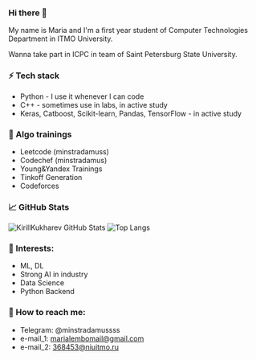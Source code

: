 ### Hi there 👋
My name is Maria and I'm a first year student of Computer Technologies Department in ITMO University.

Wanna take part in ICPC in team of Saint Petersburg State University.


### ⚡ Tech stack
* Python - I use it whenever I can code
* C++ - sometimes use in labs, in active study
* Keras, Catboost, Scikit-learn, Pandas, TensorFlow - in active study

### 🗿 Algo trainings
* Leetcode   (minstradamuss)
* Codechef   (minstradamus)
* Young&Yandex Trainings
* Tinkoff Generation
* Сodeforces

### 📈 GitHub Stats
![KirillKukharev GitHub Stats](https://github-readme-stats.vercel.app/api?username=minstradamuss&count_private=true&hide=contribs&show_icons=true&theme=radical)
![Top Langs](https://github-readme-stats.vercel.app/api/top-langs/?username=minstradamuss&count_private=true&hide=tsql&langs_count=9&theme=radical&layout=compact)

### 🌱 Interests:
- ML, DL
- Strong AI in industry
- Data Science
- Python Backend

### 💬 How to reach me: 
* Telegram: @minstradamussss
* e-mail_1: marialembomail@gmail.com
* e-mail_2: 368453@niuitmo.ru

